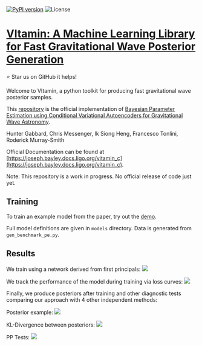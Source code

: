 [![PyPI version](https://badge.fury.io/py/vitamin-b.svg)](https://badge.fury.io/py/vitamin-b)
![License](https://img.shields.io/github/license/hagabbar/vitamin_b)

# [VItamin: A Machine Learning Library for Fast Gravitational Wave Posterior Generation](https://arxiv.org/abs/1909.06296)
:star: Star us on GitHub  it helps!

Welcome to VItamin, a python toolkit for producing fast gravitational wave posterior samples.

This [repository](https://git.ligo.org/joseph.bayley/vitamin_c/) is the official implementation of [Bayesian Parameter Estimation using Conditional Variational Autoencoders for Gravitational Wave Astronomy](https://arxiv.org/abs/1909.06296).

Hunter Gabbard, Chris Messenger, Ik Siong Heng, Francesco Tonlini, Roderick Murray-Smith

Official Documentation can be found at [https://joseph.bayley.docs.ligo.org/vitamin_c](https://joseph.bayley.docs.ligo.org/vitamin_c).

Note: This repository is a work in progress. No official release of code just yet.

## Training

To train an example model from the paper, try out the [demo](https://colab.research.google.com/github/hagabbar/OzGrav_demo/blob/master/OzGrav_VItamin_demo.ipynb).

Full model definitions are given in `models` directory. Data is generated from `gen_benchmark_pe.py`.

## Results

We train using a network derived from first principals:
![](images/network_setup.png)

We track the performance of the model during training via loss curves:
![](images/inv_losses_log.png)

Finally, we produce posteriors after training and other diagnostic tests comparing our approach with 4 other independent methods:

Posterior example:
![](images/corner_testcase0.png)

KL-Divergence between posteriors:
![](images/hist-kl.png)

PP Tests:
![](images/latest_pp_plot.png)
